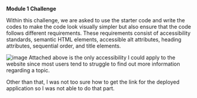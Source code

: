 **Module 1 Challenge**

Within this challenge, we are asked to use the starter code and write the codes to make the code look visually simpler but also ensure
that the code follows different requirements. These requirements consist of accessibility standards, semantic HTML elements, accessible 
alt attributes, heading attributes, sequential order, and title elements. 


![image](https://github.com/hyunghung/demo-repo/assets/97567582/3171e4c7-ebe6-4109-8a14-f42ee6e2124d)
Attached above is the only accessibility I could apply to the website since most users tend to struggle to find out more information
regarding a topic. 

Other than that, I was not too sure how to get the link for the deployed application so I was not able to do that part. 
